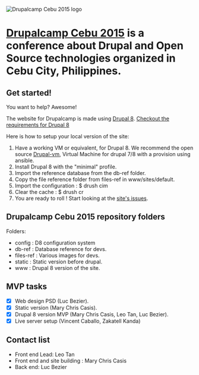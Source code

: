 ![Drupalcamp Cebu 2015 logo](https://2015.drupalcebu.org/themes/custom/drupalcampcebu2015/public/images/camp15-logo.jpg)

[Drupalcamp Cebu 2015](https://2015.drupalcebu.org/) is a conference about Drupal and Open Source technologies organized in Cebu City, Philippines.
==================

## Get started!

You want to help? Awesome!

The website for Drupalcamp is made using [Drupal 8](https://www.drupal.org/8). [Checkout the requirements for Drupal 8](https://www.drupal.org/requirements)

Here is how to setup your local version of the site:

  1. Have a working VM or equivalent, for Drupal 8. We recommend the open source [Drupal-vm](https://github.com/geerlingguy/drupal-vm), Virtual Machine for drupal 7/8 with a provision using ansible.
  2. Install Drupal 8 with the "minimal" profile.
  3. Import the reference database from the db-ref folder.
  4. Copy the file reference folder from files-ref in www/sites/default.
  5. Import the configuration : $ drush cim
  6. Clear the cache : $ drush cr
  7. You are ready to roll ! Start looking at the [site's issues](https://github.com/promet/drupalcampcebu2015/issues).

## Drupalcamp Cebu 2015 repository folders

Folders:

* config : D8 configuration system
* db-ref : Database reference for devs.
* files-ref : Various images for devs.
* static : Static version before drupal.
* www : Drupal 8 version of the site.

## MVP tasks

- [x] Web design PSD (Luc Bezier).
- [x] Static version (Mary Chris Casis).
- [x] Drupal 8 version MVP (Mary Chris Casis, Leo Tan, Luc Bezier).
- [x] Live server setup (Vincent Caballo, Zakatell Kanda)

## Contact list

* Front end Lead: Leo Tan
* Front end and site building : Mary Chris Casis
* Back end: Luc Bezier
